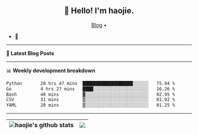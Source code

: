 <h2 align="center">👋 Hello! I'm haojie.</h2>
<p align="center">
  <a href="https://aoyouer.com">Blog</a> •
</p>


- 🔭 


-------

**📝 Latest Blog Posts**


-------

📊 **Weekly development breakdown**
<!--START_SECTION:waka-->

```txt
Python       20 hrs 47 mins  ███████████████████░░░░░░   75.94 %
Go           4 hrs 27 mins   ████░░░░░░░░░░░░░░░░░░░░░   16.26 %
Bash         48 mins         ▓░░░░░░░░░░░░░░░░░░░░░░░░   02.95 %
CSV          31 mins         ▒░░░░░░░░░░░░░░░░░░░░░░░░   01.92 %
YAML         20 mins         ▒░░░░░░░░░░░░░░░░░░░░░░░░   01.25 %
```

<!--END_SECTION:waka-->

-------



| <img align="center" src="https://github-readme-stats.vercel.app/api?username=haojie06&show_icons=true&theme=graywhite&show_icons=true&count_private=true&include_all_commits=true&hide_border=true" alt="haojie's github stats" /> | <img align="center" src="https://github-readme-stats.vercel.app/api/top-langs/?username=haojie06&layout=compact&theme=graywhite&hide_border=true&hide=css,html" /> |
| ------------- | ------------- |


